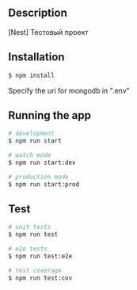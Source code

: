 ## Description

[Nest] Тестовый проект 

## Installation

```bash
$ npm install
```
Specify the uri for mongodb in ".env"

## Running the app

```bash
# development
$ npm run start

# watch mode
$ npm run start:dev

# production mode
$ npm run start:prod
```

## Test

```bash
# unit tests
$ npm run test

# e2e tests
$ npm run test:e2e

# test coverage
$ npm run test:cov
```
